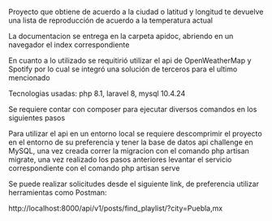 Proyecto que obtiene de acuerdo a la ciudad o latitud y longitud te devuelve una lista de reproducción de acuerdo a la temperatura actual

La documentacion se entrega en la carpeta apidoc, abriendo en un navegador el index correspondiente

En cuanto a lo utilizado se requitirió utilizar el api de OpenWeatherMap y Spotify por lo cual se integró una solución de terceros para el ultimo mencionado

Tecnologias usadas: php 8.1, laravel 8, mysql 10.4.24

Se requiere contar con composer para ejecutar diversos comandos en los siguientes pasos

Para utilizar el api en un entorno local se requiere descomprimir el proyecto en el entorno de su preferencia y
tener la base de datos api challenge en MySQL, una vez creada correr la migracion con el
comando php artisan migrate, una vez realizado los pasos anteriores levantar el servicio correspondiente con el comando php artisan serve

Se puede realizar solicitudes desde el siguiente link, de preferencia utilizar herramientas como Postman:

http://localhost:8000/api/v1/posts/find_playlist/?city=Puebla,mx

